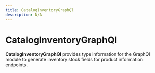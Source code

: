 ```yaml
---
title: CatalogInventoryGraphQl
description: N/A
---
```


# CatalogInventoryGraphQl

**CatalogInventoryGraphQl** provides type information for the GraphQl module
to generate inventory stock fields for product information endpoints.
